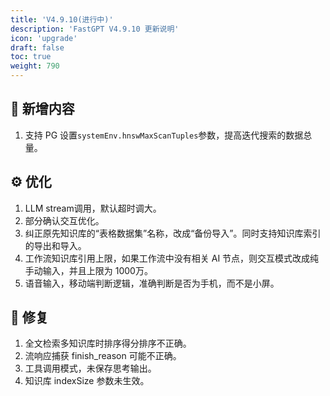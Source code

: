 ```yaml
---
title: 'V4.9.10(进行中)'
description: 'FastGPT V4.9.10 更新说明'
icon: 'upgrade'
draft: false
toc: true
weight: 790
---
```



## 🚀 新增内容

1. 支持 PG 设置`systemEnv.hnswMaxScanTuples`参数，提高迭代搜索的数据总量。

## ⚙️ 优化

1. LLM stream调用，默认超时调大。
2. 部分确认交互优化。
3. 纠正原先知识库的“表格数据集”名称，改成“备份导入”。同时支持知识库索引的导出和导入。
4. 工作流知识库引用上限，如果工作流中没有相关 AI 节点，则交互模式改成纯手动输入，并且上限为 1000万。
5. 语音输入，移动端判断逻辑，准确判断是否为手机，而不是小屏。

## 🐛 修复

1. 全文检索多知识库时排序得分排序不正确。
2. 流响应捕获 finish_reason 可能不正确。
3. 工具调用模式，未保存思考输出。
4. 知识库 indexSize 参数未生效。